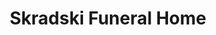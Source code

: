 ---
title: "Skradski Funeral Home"
url: /kansas-city/skradski-funeral-home/
shop: funeral directors
---